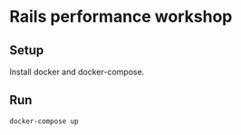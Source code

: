 # Rails performance workshop

## Setup

Install docker and docker-compose.

## Run

```shell
docker-compose up
```


